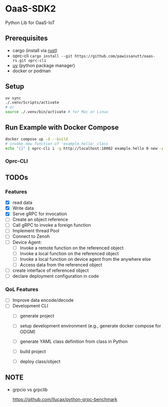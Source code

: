 # OaaS-SDK2

Python Lib for OaaS-IoT

## Prerequisites
- cargo (install via [rust](https://rustup.rs/))
- oprc-cli `cargo install --git https://github.com/pawissanutt/oaas-rs.git oprc-cli`
- [uv](https://github.com/astral-sh/uv) (python package manager)
- docker or podman

## Setup

```bash
uv sync
./.venv/Scripts/activate
# or
source ./.venv/bin/activate # for Mac or Linux 
```

## Run Example with Docker Compose

```bash
docker compose up -d --build
# invoke new function of 'example.hello' class
echo "{}" | oprc-cli i -g http://localhost:10002 example.hello 0 new -p 

```

### Oprc-CLI




## TODOs



### Features

- [x] read data  
- [x] Write data  
- [x] Serve gRPC for invocation  
- [ ] Create an object reference  
- [ ] Call gRPC to invoke a foreign function 
- [ ] Implement thread Pool  
- [ ] Connect to Zenoh  
- [ ] Device Agent:  
    - [ ] Invoke a remote function on the referenced object  
    - [ ] Invoke a local function on the referenced object  
    - [ ] Invoke a local function on device agent from the anywhere else  
    - [ ] Access data from the referenced object  

- [ ] create interface of referenced object 
- [ ] declare deployment configuration in code

### QoL Features
- [ ] Improve data encode/decode
- [ ] Development CLI
    - [ ] generate project
    - [ ] setup development environment (e.g., generate docker compose for ODGM)
    - [ ] generate YAML class definition from class in Python 
    - [ ] build project
    - [ ] deploy class/object


## NOTE

- grpcio vs grpclib

    https://github.com/llucax/python-grpc-benchmark

